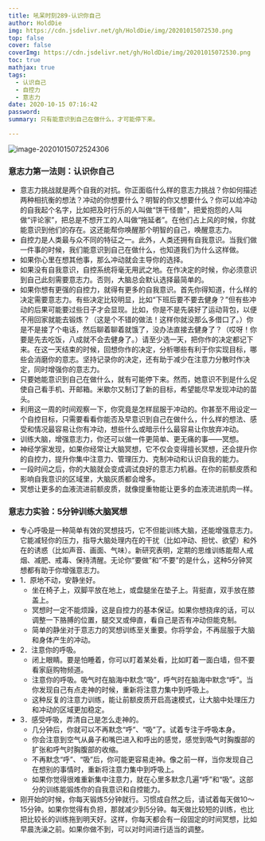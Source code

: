 ```yaml
---
title: 吼呆时刻289-认识你自己
author: HoldDie
img: https://cdn.jsdelivr.net/gh/HoldDie/img/20201015072530.png
top: false
cover: false
coverImg: https://cdn.jsdelivr.net/gh/HoldDie/img/20201015072530.png
toc: true
mathjax: true
tags:
  - 认识自己
  - 自控力
  - 意志力
date: 2020-10-15 07:16:42
password:
summary: 只有能意识到自己在做什么，才可能停下来。

---
```


![image-20201015072524306](https://cdn.jsdelivr.net/gh/HoldDie/img/20201015072530.png)

### 意志力第一法则：认识你自己

- 意志力挑战就是两个自我的对抗。你正面临什么样的意志力挑战？你如何描述两种相抗衡的想法？冲动的你想要什么？明智的你又想要什么？你可以给冲动的自我起个名字，比如把及时行乐的人叫做“饼干怪兽”，把爱抱怨的人叫做“评论家”，把总是不想开工的人叫做“拖延者”。在他们占上风的时候，你就能意识到他们的存在。这还能帮你唤醒那个明智的自己，唤醒意志力。
- 自控力是人类最与众不同的特征之一。此外，人类还拥有自我意识。当我们做一件事的时候，我们能意识到自己在做什么，也知道我们为什么这样做。
- 如果你心里在想其他事，那么冲动就会主导你的选择。
- 如果没有自我意识，自控系统将毫无用武之地。在作决定的时候，你必须意识到自己此刻需要意志力。否则，大脑总会默认选择最简单的。
- 如果你想有更强的自控力，就得有更多的自我意识。首先你得知道，什么样的决定需要意志力。有些决定比较明显，比如“下班后要不要去健身？”但有些冲动的后果可能要过些日子才会显现。比如，你是不是先装好了运动背包，以便不用回家就能去锻炼？（这是个不错的做法！这样你就没那么多借口了。）你是不是接了个电话，然后聊着聊着就饿了，没办法直接去健身了？（哎呀！你要是先去吃饭，八成就不会去健身了。）请至少选一天，把你作的决定都记下来。在这一天结束的时候，回想你作的决定，分析哪些有利于你实现目标，哪些会消磨你的意志。坚持记录你的决定，还有助于减少在注意力分散时作决定，同时增强你的意志力。
- 只要她能意识到自己在做什么，就有可能停下来。然而，她意识不到是什么促使自己看手机、开邮箱。米歇尔又制订了新的目标，希望能尽早发现冲动的苗头。
- 利用这一周的时间观察一下，你究竟是怎样屈服于冲动的。你甚至不用设定一个自控目标，只需要看看你能否及早意识到自己在做什么，什么样的想法、感受和情况最容易让你有冲动，想些什么或暗示什么最容易让你放弃冲动。
- 训练大脑，增强意志力，你还可以做一件更简单、更无痛的事——冥想。
- 神经学家发现，如果你经常让大脑冥想，它不仅会变得擅长冥想，还会提升你的自控力，提升你集中注意力、管理压力、克制冲动和认识自我的能力。
- 一段时间之后，你的大脑就会变成调试良好的意志力机器。在你的前额皮质和影响自我意识的区域里，大脑灰质都会增多。
- 冥想让更多的血液流进前额皮质，就像提重物能让更多的血液流进肌肉一样。



### 意志力实验：5分钟训练大脑冥想

- 专心呼吸是一种简单有效的冥想技巧，它不但能训练大脑，还能增强意志力。它能减轻你的压力，指导大脑处理内在的干扰（比如冲动、担忧、欲望）和外在的诱惑（比如声音、画面、气味）。新研究表明，定期的思维训练能帮人戒烟、减肥、戒毒、保持清醒。无论你“要做”和“不要”的是什么，这种5分钟冥想都有助于你增强意志力。
- 1．原地不动，安静坐好。
  - 坐在椅子上，双脚平放在地上，或盘腿坐在垫子上。背挺直，双手放在膝盖上。
  - 冥想时一定不能烦躁，这是自控力的基本保证。如果你想挠痒的话，可以调整一下胳膊的位置，腿交叉或伸直，看自己是否有冲动但能克制。
  - 简单的静坐对于意志力的冥想训练至关重要。你将学会，不再屈服于大脑和身体产生的冲动。
- 2．注意你的呼吸。
  - 闭上眼睛。要是怕睡着，你可以盯着某处看，比如盯着一面白墙，但不要看家庭购物频道。
  - 注意你的呼吸。吸气时在脑海中默念“吸”，呼气时在脑海中默念“呼”。当你发现自己有点走神的时候，重新将注意力集中到呼吸上。
  - 这种反复的注意力训练，能让前额皮质开启高速模式，让大脑中处理压力和冲动的区域更加稳定。
- 3．感受呼吸，弄清自己是怎么走神的。
  - 几分钟后，你就可以不再默念“呼”、“吸”了。试着专注于呼吸本身。
  - 你会注意到空气从鼻子和嘴巴进入和呼出的感觉，感觉到吸气时胸腹部的扩张和呼气时胸腹部的收缩。
  - 不再默念“呼”、“吸”后，你可能更容易走神。像之前一样，当你发现自己在想别的事情时，重新将注意力集中到呼吸上。
  - 如果你觉得很难重新集中注意力，就在心里多默念几遍“呼”和“吸”。这部分的训练能锻炼你的自我意识和自控能力。
- 刚开始的时候，你每天锻炼5分钟就行。习惯成自然之后，请试着每天做10～15分钟。如果你觉得有负担，那就减少到5分钟。每天做比较短的训练，也比把比较长的训练拖到明天好。这样，你每天都会有一段固定的时间冥想，比如早晨洗澡之前。如果你做不到，可以对时间进行适当的调整。
